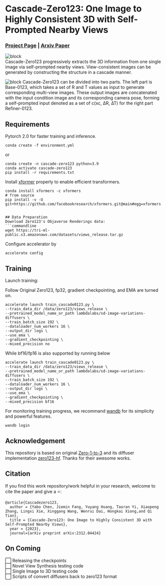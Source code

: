 # Cascade-Zero123: One Image to Highly Consistent 3D with Self-Prompted Nearby Views

### [Project Page](https://cascadezero123.github.io/) | [Arxiv Paper](https://arxiv.org/abs/2312.04424)

![block](./imgs/nvs.png)   
Cascade-Zero123 progressively extracts the 3D information from one single image via self-prompted nearby views. View-consistent images can be generated by constructing the structure in a cascade manner.

![block](./imgs/method.png)
Cascade-Zero123 can be divided into two parts. The left part is Base-0123, which takes a set of R and T values as input to generate corresponding multi-view images. These output images are concatenated with the input condition image and its corresponding camera pose, forming a self-prompted input denoted as a set of c(xc, ∆R, ∆T) for the right part Refiner-0123.

## Requirements
Pytorch 2.0 for faster training and inference.
```
conda create -f environment.yml
```
or 
```
conda create -n cascade-zero123 python=3.9
conda activate cascade-zero123
pip install -r requirements.txt
```

Install [xformer](https://github.com/facebookresearch/xformers#installing-xformers) properly to enable efficient transformers.
```commandline
conda install xformers -c xformers
# from source
pip install -v -U git+https://github.com/facebookresearch/xformers.git@main#egg=xformers
```

```

## Data Preparation
Download Zero123's Objaverse Renderings data:
```commandline
wget https://tri-ml-public.s3.amazonaws.com/datasets/views_release.tar.gz
```

Configure accelerator by
```commandline
accelerate config
```

##  Training
Launch training:

Follow Original Zero123, fp32, gradient checkpointing, and EMA are turned on.
```commandline
accelerate launch train_cascade0123.py \
--train_data_dir /data/zero123/views_release \
--pretrained_model_name_or_path lambdalabs/sd-image-variations-diffusers \
--train_batch_size 192 \
--dataloader_num_workers 16 \
--output_dir logs \
--use_ema \
--gradient_checkpointing \
--mixed_precision no
```

While bf16/fp16 is also supported by running below
```commandline
accelerate launch train_cascade0123.py \
--train_data_dir /data/zero123/views_release \
--pretrained_model_name_or_path lambdalabs/sd-image-variations-diffusers \
--train_batch_size 192 \
--dataloader_num_workers 16 \
--output_dir logs \
--use_ema \
--gradient_checkpointing \
--mixed_precision bf16
```

For monitoring training progress, we recommand [wandb](https://wandb.ai/site) for its simplicity and powerful features.
```commandline
wandb login
```


##  Acknowledgement
This repository is based on original [Zero-1-to-3](https://github.com/cvlab-columbia/zero123) and its diffuser implementation [zero123-hf](https://github.com/kxhit/zero123-hf). Thanks for their awesome works.


##  Citation
If you find this work repository/work helpful in your research, welcome to cite the paper and give a ⭐:

```
@article{Cascadezero123,
  author = {Yabo Chen, Jiemin Fang, Yuyang Huang, Taoran Yi, Xiaopeng Zhang, Lingxi Xie, Xinggang Wang, Wenrui Dai, Hongkai Xiong,and Qi Tian},
  title = {Cascade-Zero123: One Image to Highly Consistent 3D with Self-Prompted Nearby Views},
  year = {2023},
  journal={arXiv preprint arXiv:2312.04424}
```

##  On Coming
⬜ Releasing the checkpoints  
⬜ Novel View Synthesis testing code  
⬜ Single Image to 3D testing code  
⬜ Scripts of convert diffusers back to zero123 format  
